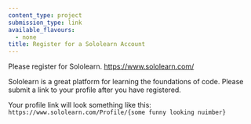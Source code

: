 ```yaml
---
content_type: project
submission_type: link
available_flavours:
  - none
title: Register for a Sololearn Account
---
```


Please register for Sololearn. https://www.sololearn.com/

Sololearn is a great platform for learning the foundations of code. Please submit a link to your profile after you have registered.

Your profile link will look something like this: `https://www.sololearn.com/Profile/{some funny looking nuimber}`
